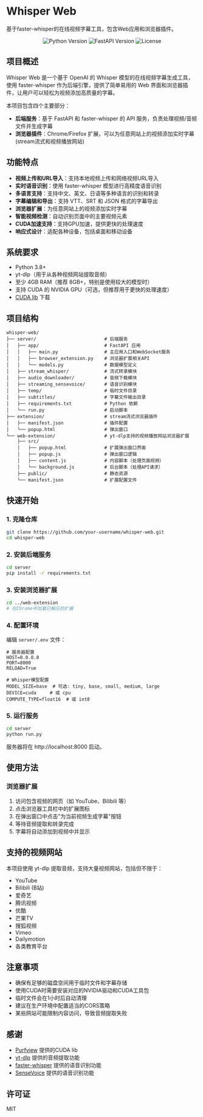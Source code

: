 # Whisper Web

基于faster-whisper的在线视频字幕工具，包含Web应用和浏览器插件。

<p align="center">
  <img src="https://img.shields.io/badge/Python-3.8+-blue.svg" alt="Python Version">
  <img src="https://img.shields.io/badge/FastAPI-0.115+-green.svg" alt="FastAPI Version">
  <img src="https://img.shields.io/badge/License-MIT-yellow.svg" alt="License">
</p>

## 项目概述

Whisper Web 是一个基于 OpenAI 的 Whisper 模型的在线视频字幕生成工具，使用 faster-whisper 作为后端引擎，提供了简单易用的 Web 界面和浏览器插件，让用户可以轻松为视频添加高质量的字幕。

本项目包含四个主要部分：

- **后端服务**：基于 FastAPI 和 faster-whisper 的 API 服务，负责处理视频/音频文件并生成字幕
- **浏览器插件**：Chrome/Firefox 扩展，可以为任意网站上的视频添加实时字幕 (stream流式和视频播放网站)


## 功能特点

- **视频上传和URL导入**：支持本地视频上传和网络视频URL导入
- **实时语音识别**：使用 faster-whisper 模型进行高精度语音识别
- **多语言支持**：支持中文、英文、日语等多种语言的识别和转录
- **字幕编辑和导出**：支持 VTT、SRT 和 JSON 格式的字幕导出
- **浏览器扩展**：为任意网站上的视频添加实时字幕
- **智能视频检测**：自动识别页面中的主要视频元素
- **CUDA加速支持**：支持GPU加速，提供更快的处理速度
- **响应式设计**：适配各种设备，包括桌面和移动设备

## 系统要求

- Python 3.8+
- yt-dlp（用于从各种视频网站提取音频）
- 至少 4GB RAM（推荐 8GB+，特别是使用较大的模型时）
- 支持 CUDA 的 NVIDIA GPU（可选，但推荐用于更快的处理速度）
- [CUDA lib](https://github.com/Purfview/whisper-standalone-win/releases/tag/libs) 下载

## 项目结构

```
whisper-web/
├── server/                         # 后端服务
│   ├── app/                        # FastAPI 应用
│   │   ├── main.py                 # 主应用入口和WebSocket服务
│   │   ├── browser_extension.py    # 浏览器扩展相关API
│   │   └── models.py               # 数据模型定义
│   ├── stream_whisper/             # 流式转录模块
│   ├── audio_downloader/           # 音频下载模块
│   ├── streaming_sensevoice/       # 语音识别模块
│   ├── temp/                       # 临时文件目录
│   ├── subtitles/                  # 字幕文件输出目录
│   ├── requirements.txt            # Python 依赖
│   └── run.py                      # 启动脚本
├── extension/                      # stream流式浏览器插件
│   ├── manifest.json               # 插件配置
│   └── popup.html                  # 弹出窗口
└── web-extension/                  # yt-dlp支持的视频播放网站浏览器扩展
    ├── src/
    │   ├── popup.html              # 扩展弹出窗口界面
    │   ├── popup.js                # 弹出窗口逻辑
    │   ├── content.js              # 内容脚本（处理页面视频）
    │   └── background.js           # 后台脚本（处理API请求）
    ├── public/                     # 静态资源
    └── manifest.json               # 扩展配置文件
```

## 快速开始

### 1. 克隆仓库

```bash
git clone https://github.com/your-username/whisper-web.git
cd whisper-web
```

### 2. 安装后端服务

```bash
cd server
pip install -r requirements.txt
```

### 3. 安装浏览器扩展

```bash
cd ../web-extension
# 在Chrome中加载已解压的扩展
```

### 4. 配置环境

编辑 `server/.env` 文件：

```
# 服务器配置
HOST=0.0.0.0
PORT=8000
RELOAD=True

# Whisper模型配置
MODEL_SIZE=base  # 可选: tiny, base, small, medium, large
DEVICE=cuda     # 或 cpu
COMPUTE_TYPE=float16  # 或 int8
```

### 5. 运行服务

```bash
cd server
python run.py
```

服务器将在 http://localhost:8000 启动。

## 使用方法

### 浏览器扩展

1. 访问包含视频的网页（如 YouTube、Bilibili 等）
2. 点击浏览器工具栏中的扩展图标
3. 在弹出窗口中点击"为当前视频生成字幕"按钮
4. 等待音频提取和转录完成
5. 字幕将自动添加到视频中并显示

## 支持的视频网站

本项目使用 yt-dlp 提取音频，支持大量视频网站，包括但不限于：

- YouTube
- Bilibili (B站)
- 爱奇艺
- 腾讯视频
- 优酷
- 芒果TV
- 搜狐视频
- Vimeo
- Dailymotion
- 各类教育平台

## 注意事项

- 确保有足够的磁盘空间用于临时文件和字幕存储
- 使用CUDA时需要安装对应的NVIDIA驱动和CUDA工具包
- 临时文件会在1小时后自动清理
- 建议在生产环境中配置适当的CORS策略
- 某些网站可能限制内容访问，导致音频提取失败

## 感谢

- [Purfview](https://github.com/Purfview/whisper-standalone-win) 提供的CUDA lib
- [yt-dlp](https://github.com/yt-dlp/yt-dlp) 提供的音频提取功能
- [faster-whisper](https://github.com/m-bain/whisperx) 提供的语音识别功能
- [SenseVoice](https://github.com/SenseVoice/SenseVoice) 提供的语音识别功能
## 许可证

MIT
